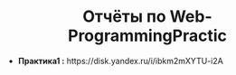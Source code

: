 <h1 align="center">
    <b>Отчёты по Web-ProgrammingPractic</b>
</h1>
<ul>
    <li>
        <b>Практика1 :</b> https://disk.yandex.ru/i/ibkm2mXYTU-i2A
    </li>
</ul>
